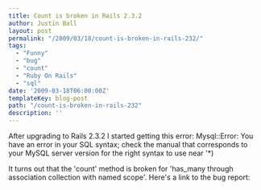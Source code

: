 ```yaml
---
title: Count is broken in Rails 2.3.2
author: Justin Ball
layout: post
permalink: "/2009/03/18/count-is-broken-in-rails-232/"
tags:
  - "Funny"
  - "bug"
  - "count"
  - "Ruby On Rails"
  - "sql"
date: '2009-03-18T06:00:00Z'
templateKey: blog-post
path: "/count-is-broken-in-rails-232"
description: ''
---
```


After upgrading to Rails 2.3.2 I started getting this error:
Mysql::Error: You have an error in your SQL syntax; check the manual that corresponds to your MySQL server version for the right syntax to use near '*)

It turns out that the 'count' method is broken for 'has_many through association collection with named scope'. Here's a link to the bug report:
